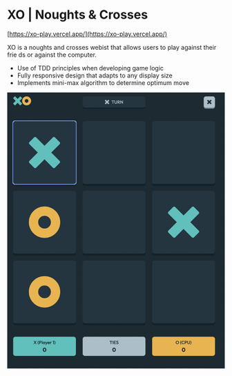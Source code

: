 # XO | Noughts & Crosses
[https://xo-play.vercel.app/](https://xo-play.vercel.app/)

XO is a noughts and crosses webist that allows users to play against their frie ds or against the computer.

- Use of TDD principles when developing game logic
- Fully responsive design that adapts to any display size
- Implements mini-max algorithm to determine optimum move

<img src="./public/xo_gameplay.jpg"></img>

